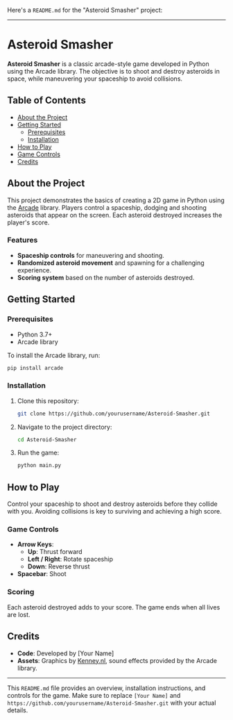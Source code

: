 Here's a `README.md` for the "Asteroid Smasher" project:

---

# Asteroid Smasher

**Asteroid Smasher** is a classic arcade-style game developed in Python using the Arcade library. The objective is to shoot and destroy asteroids in space, while maneuvering your spaceship to avoid collisions.

## Table of Contents

- [About the Project](#about-the-project)
- [Getting Started](#getting-started)
  - [Prerequisites](#prerequisites)
  - [Installation](#installation)
- [How to Play](#how-to-play)
- [Game Controls](#game-controls)
- [Credits](#credits)

## About the Project

This project demonstrates the basics of creating a 2D game in Python using the [Arcade](https://api.arcade.academy/) library. Players control a spaceship, dodging and shooting asteroids that appear on the screen. Each asteroid destroyed increases the player's score.

### Features

- **Spaceship controls** for maneuvering and shooting.
- **Randomized asteroid movement** and spawning for a challenging experience.
- **Scoring system** based on the number of asteroids destroyed.

## Getting Started

### Prerequisites

- Python 3.7+
- Arcade library

To install the Arcade library, run:

```bash
pip install arcade
```

### Installation

1. Clone this repository:
   ```bash
   git clone https://github.com/yourusername/Asteroid-Smasher.git
   ```
2. Navigate to the project directory:
   ```bash
   cd Asteroid-Smasher
   ```
3. Run the game:
   ```bash
   python main.py
   ```

## How to Play

Control your spaceship to shoot and destroy asteroids before they collide with you. Avoiding collisions is key to surviving and achieving a high score.

### Game Controls

- **Arrow Keys**:
  - **Up**: Thrust forward
  - **Left / Right**: Rotate spaceship
  - **Down**: Reverse thrust
- **Spacebar**: Shoot

### Scoring

Each asteroid destroyed adds to your score. The game ends when all lives are lost.

## Credits

- **Code**: Developed by [Your Name]
- **Assets**: Graphics by [Kenney.nl](https://kenney.nl/), sound effects provided by the Arcade library.

---

This `README.md` file provides an overview, installation instructions, and controls for the game. Make sure to replace `[Your Name]` and `https://github.com/yourusername/Asteroid-Smasher.git` with your actual details.
